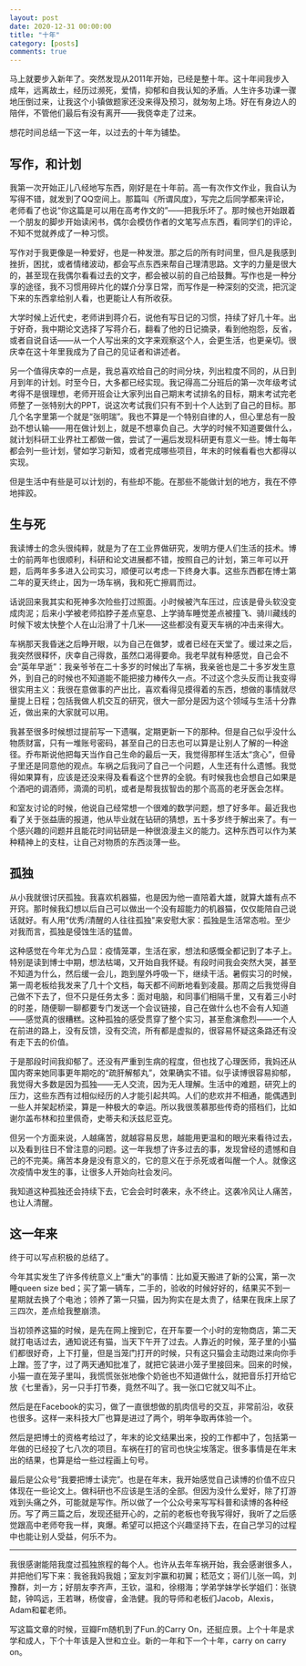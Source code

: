 ```yaml
---
layout: post
date: 2020-12-31 00:00:00
title: "十年"
category: [posts]
comments: true
---
```


马上就要步入新年了。突然发现从2011年开始，已经是整十年。这十年间我步入成年，远离故土，经历过濒死，爱情，抑郁和自我认知的矛盾。人生许多功课一骤地压倒过来，让我这个小镇做题家还没来得及预习，就匆匆上场。好在有身边人的陪伴，不管他们最后有没有离开——我侥幸走了过来。

想花时间总结一下这一年，以过去的十年为铺垫。



## 写作，和计划

我第一次开始正儿八经地写东西，刚好是在十年前。高一有次作文作业，我自认为写得不错，就发到了QQ空间上。那篇叫《所谓风度》，写完之后同学都来评论，老师看了也说“你这篇是可以用在高考作文的”——把我乐坏了。那时候也开始跟着一个朋友的脚步开始读闲书，偶尔会模仿作者的文笔写点东西，看同学们的评论，不知不觉就养成了一种习惯。

写作对于我更像是一种爱好，也是一种发泄。那之后的所有时间里，但凡是我感到挫折，困扰，或者情绪波动，都会写点东西来帮自己理清思路。文字的力量是很大的，甚至现在我偶尔看看过去的文字，都会被以前的自己给鼓舞。写作也是一种分享的途径，我不习惯用碎片化的媒介分享日常，而写作是一种深刻的交流，把沉淀下来的东西拿给别人看，也更能让人有所收获。

大学时候上近代史，老师讲到蒋介石，说他有写日记的习惯，持续了好几十年。出于好奇，我中期论文选择了写蒋介石，翻看了他的日记摘录，看到他抱怨，反省，或者自说自话——从一个人写出来的文字来观察这个人，会更生活，也更亲切。很庆幸在这十年里我成为了自己的见证者和讲述者。

另一个值得庆幸的一点是，我总喜欢给自己的时间分块，列出粒度不同的，从日到月到年的计划。时至今日，大多都已经实现。我记得高二分班后的第一次年级考试考得不是很理想，老师开班会让大家列出自己期末考试排名的目标，期末考试完老师整了一张特别大的PPT，说这次考试我们只有不到十个人达到了自己的目标。那几个名字里第一个就是“张明瑞”。我也不算是一个特别自律的人，但心里总有一股劲不想认输——用在做计划上，就是不想辜负自己。大学的时候不知道要做什么，就计划科研工业界社工都做一做，尝试了一遍后发现科研更有意义一些。博士每年都会列一些计划，譬如学习新知，或者完成哪些项目，年末的时候看看也大都得以实现。

但是生活中有些是可以计划的，有些却不能。在那些不能做计划的地方，我在不停地摔跤。



## 生与死

我读博士的念头很纯粹，就是为了在工业界做研究，发明方便人们生活的技术。博士的前两年也很顺利，科研和论文进展都不错，按照自己的计划，第三年可以开题，后两年多多进入公司实习，顺便可以考虑一下终身大事。这些东西都在博士第二年的夏天终止，因为一场车祸，我和死亡擦肩而过。

话说回来我其实和死神多次险些打过照面。小时候被汽车压过，应该是骨头软没变成肉泥；后来小学被老师掐脖子差点窒息、上学骑车睡觉差点被撞飞、骑川藏线的时候下坡太快整个人在山沿滑了十几米——这些都没有夏天车祸的冲击来得大。

车祸那天我昏迷之后睁开眼，以为自己在做梦，或者已经在天堂了。缓过来之后，我突然很释怀，庆幸自己得救，虽然口渴得要命。我老早就有种感觉，自己会不会“英年早逝”：我亲爷爷在二十多岁的时候出了车祸，我亲爸也是二十多岁发生意外，到自己的时候也不知道能不能把接力棒传久一点。不过这个念头反而让我变得很实用主义：我很在意做事的产出比，喜欢看得见摸得着的东西，想做的事情就尽量提上日程；包括我做人机交互的研究，很大一部分是因为这个领域与生活十分靠近，做出来的大家就可以用。

我甚至很多时候想过提前写一下遗嘱，定期更新一下的那种。但是自己似乎没什么物质财富，只有一堆账号密码，甚至自己的日志也可以算是让别人了解的一种途径。乔布斯说他把每天当作自己生命的最后一天，我觉得那样生活太“贪心”，但骨子里还是同意他的观点。车祸之后我问了自己一个问题，人生还有什么遗憾。我觉得如果算有，应该是还没来得及看看这个世界的全貌。有时候我也会想自己如果是个酒吧的调酒师，滴滴的司机，或者是帮我拔智齿的那个高高的老牙医会怎样。

和室友讨论的时候，他说自己经常想一个很难的数学问题，想了好多年。最近我也看了关于张益唐的报道，他从毕业就在钻研的猜想，五十多岁终于解出来了。有一个感兴趣的问题并且能花时间钻研是一种很浪漫主义的能力。这种东西可以作为某种精神上的支柱，让自己对物质的东西淡薄一些。



## 孤独

从小我就很讨厌孤独。我喜欢机器猫，也是因为他一直陪着大雄，就算大雄有点不开窍。那时候我幻想以后自己可以做出一个没有超能力的机器猫，仅仅能陪自己说话就好。有人用“优秀/清醒的人往往孤独"来安慰大家：孤独是生活常态啦。至少对我而言，孤独是侵蚀生活的猛兽。

这种感觉在今年尤为凸显：疫情笼罩，生活在家，想法和感慨全都记到了本子上。特别是读到博士中期，想法枯竭，又开始自我怀疑。有段时间我会突然大哭，甚至不知道为什么，然后缓一会儿，跑到屋外呼吸一下，继续干活。暑假实习的时候，第一周老板给我发来了几十个文档，每天都不间断地看到凌晨。那周之后我觉得自己做不下去了，但不只是任务太多：面对电脑，和同事们相隔千里，又有着三小时的时差，随便聊一聊都要专门发送一个会议链接，自己在做什么也不会有人知道——感觉真的很糟糕。这种孤独的感受贯穿了整个实习，甚至愈演愈烈——一个人在前进的路上，没有反馈，没有交流，所有都是虚拟的，很容易怀疑这条路还有没有走下去的价值。

于是那段时间我抑郁了。还没有严重到生病的程度，但也找了心理医师，我妈还从国内寄来她同事更年期吃的“疏肝解郁丸”，效果确实不错。似乎读博很容易抑郁，我觉得大多数是因为孤独——无人交流，因为无人理解。生活中的难题，研究上的压力，这些东西有过相似经历的人才能引起共鸣。人们的悲欢并不相通，能偶遇到一些人并架起桥梁，算是一种极大的幸运。所以我很羡慕那些传奇的搭档们，比如谢尔盖布林和拉里佩奇，史蒂夫和沃兹尼亚克。

但另一个方面来说，人越痛苦，就越容易反思，越能用更温和的眼光来看待过去，以及看到往日不曾注意的问题。这一年我想了许多过去的事，发现曾经的遗憾和自己的不完美。痛苦本身是没有意义的，它的意义在于杀死或者叫醒一个人。就像这次疫情中发生的事，让很多人开始向社会发问。

我知道这种孤独还会持续下去，它会会时时袭来，永不终止。这袭冷风让人痛苦，也让人清醒。



## 这一年来

终于可以写点积极的总结了。

今年其实发生了许多传统意义上“重大”的事情：比如夏天搬进了新的公寓，第一次睡queen size bed；买了第一辆车，二手的，验收的时候好好的，结果买不到一星期就去换了个电池；领养了第一只猫，因为狗实在是太贵了，结果在我床上尿了三四次，差点给我整崩溃。

当初领养这猫的时候，是先在网上搜到它，在开车要一个小时的宠物商店，第二天就打电话过去，通知说还有猫，当天下午开了过去。人靠近的时候，笼子里的小猫们都很好奇，上下打量，但是当笼门打开的时候，只有这只猫会主动跑过来向你手上蹭。签了字，过了两天通知批准了，就把它装进小笼子里接回来。回来的时候，小猫一直在笼子里叫，我慌慌张张地像个奶爸也不知道做什么，就把音乐打开给它放《七里香》，另一只手打节奏，竟然不叫了。我一张口它就又叫不止。

然后是在Facebook的实习，做了一直很想做的肌肉信号的交互，非常前沿，收获也很多。这样一来科技大厂也算是进过了两个，明年争取再体验一个。

然后是把博士的资格考给过了，年末的论文结果出来，投的工作都中了，包括第一年做的已经投了七八次的项目。车祸在打的官司也快尘埃落定。很多事情是在年末出的结果，也算是给一些过程画上句号。

最后是公众号“我要把博士读完”。也是在年末，我开始感觉自己读博的价值不应只体现在一些论文上。做科研也不应该是生活的全部。但因为没什么爱好，除了打游戏到头痛之外，可能就是写作。所以做了一个公众号来写写科普和读博的各种经历。写了两三篇之后，发现还挺开心的，之前的老板也夸我写得好，我听了之后感觉跟高中老师夸我一样，爽爆。希望可以把这个兴趣坚持下去，在自己学习的过程中也能让别人受益，何乐不为。



-------

我很感谢能陪我度过孤独旅程的每个人。也许从去年车祸开始，我会感谢很多人，并把他们写下来：我爸我妈我姐；室友刘宇赢和初翼；嵇范文；哥们儿张一鸣，刘豫群，刘一方；好朋友李齐声，王钦，温和，徐栩海；学弟学妹学长学姐们：张骁懿，钟鸣远，王若琳，杨俊睿，金浩健。我的导师和老板们Jacob，Alexis，Adam和翟老师。

写这篇文章的时候，豆瓣Fm随机到了Fun.的Carry On，还挺应景。上个十年是求学和成人，下个十年该是入世和立业。新的一年和下一个十年，carry on carry on。
